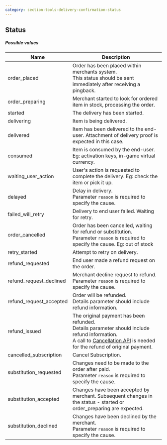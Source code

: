 ```yaml
---
category: section-tools-delivery-confirmation-status
---
```

## Status

##### Possible values

|Name|Description|
|---|---|
|order_placed| Order has been placed within merchants system. <br> This status should be sent immediately after receiving a pingback.|
|order_preparing| Merchant started to look for ordered item in stock, processing the order.|
|started| The delivery has been started.|
|delivering| Item is being delivered.|
|delivered| Item has been delivered to the end-user. Attachment of delivery proof is expected in this case.|
|consumed| Item is consumed by the end-user. Eg: activation keys, in-game virtual currency.|
|waiting_user_action| User's action is requested to complete the delivery. Eg: check the item or pick it up.|
|delayed| Delay in delivery.<br> Parameter ```reason``` is required to specify the cause.|
|failed_will_retry| Delivery to end user failed. Waiting for retry.|
|order_cancelled| Order has been cancelled, waiting for refund or substitution.<br>Parameter ```reason``` is required to specify the cause. Eg: out of stock|
|retry_started| Attempt to retry on delivery.|
|refund_requested| End user made a refund request on the order.|
|refund_request_declined| Merchant decline request to refund.<br>Parameter ```reason``` is required to specify the cause.|
|refund_request_accepted| Order will be refunded.<br>Details parameter should include refund information.|
|refund_issued| The original payment has been refunded.<br>Details parameter should include refund information.<br>A call to [Cancellation API](#section-tools-cancellation) is needed for the refund of original payment.|
|cancelled_subscription| Cancel Subscription.|
|substitution_requested| Changes need to be made to the order after paid.<br>Parameter ```reason``` is required to specify the cause.|
|substitution_accepted|Changes have been accepted by merchant. Subsequent changes in the status - started or order_preparing are expected.|
|substitution_declined|	Changes have been declined by the merchant.<br>Parameter ```reason``` is required to specify the cause.|
